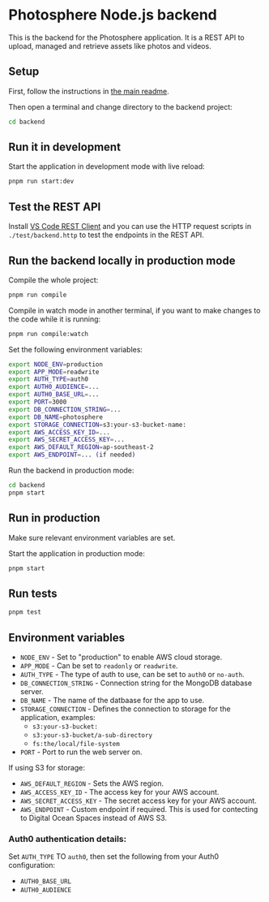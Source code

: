 # Photosphere Node.js backend

This is the backend for the Photosphere application. It is a REST API to upload, managed and retrieve assets like photos and videos.

## Setup

First, follow the instructions in [the main readme](../README.md).

Then open a terminal and change directory to the backend project:

```bash
cd backend
```

## Run it in development

Start the application in development mode with live reload:

```bash
pnpm run start:dev
```

## Test the REST API

Install [VS Code REST Client](https://marketplace.visualstudio.com/items?itemName=humao.rest-client) and you can use the HTTP request scripts in `./test/backend.http` to test the endpoints in the REST API.

## Run the backend locally in production mode

Compile the whole project:

```bash
pnpm run compile
```

Compile in watch mode in another terminal, if you want to make changes to the code while it is running:

```bash
pnpm run compile:watch
```

Set the following environment variables:

```bash
export NODE_ENV=production
export APP_MODE=readwrite
export AUTH_TYPE=auth0
export AUTH0_AUDIENCE=...
export AUTH0_BASE_URL=...
export PORT=3000
export DB_CONNECTION_STRING=...
export DB_NAME=photosphere
export STORAGE_CONNECTION=s3:your-s3-bucket-name:
export AWS_ACCESS_KEY_ID=...
export AWS_SECRET_ACCESS_KEY=...
export AWS_DEFAULT_REGION=ap-southeast-2
export AWS_ENDPOINT=... (if needed)
```

Run the backend in production mode:

```bash
cd backend
pnpm start
```

## Run in production

Make sure relevant environment variables are set.

Start the application in production mode:

```bash
pnpm start
```

## Run tests

```bash
pnpm test
```

## Environment variables

- `NODE_ENV` - Set to "production" to enable AWS cloud storage.
- `APP_MODE` - Can be set to `readonly` or `readwrite`.
- `AUTH_TYPE` - The type of auth to use, can be set to `auth0` or `no-auth`.
- `DB_CONNECTION_STRING` - Connection string for the MongoDB database server.
- `DB_NAME` - The name of the datbaase for the app to use.
- `STORAGE_CONNECTION` - Defines the connection to storage for the application, examples:
    - `s3:your-s3-bucket:`
    - `s3:your-s3-bucket/a-sub-directory`
    - `fs:the/local/file-system`
- `PORT` - Port to run the web server on.

If using S3 for storage:

- `AWS_DEFAULT_REGION` - Sets the AWS region.
- `AWS_ACCESS_KEY_ID` - The access key for your AWS account.
- `AWS_SECRET_ACCESS_KEY` - The secret access key for your AWS account.
- `AWS_ENDPOINT` - Custom endpoint if required. This is used for contecting to Digital Ocean Spaces instead of AWS S3.


### Auth0 authentication details:

Set `AUTH_TYPE` TO `auth0`, then set the following from your Auth0 configuration:
- `AUTH0_BASE_URL`
- `AUTH0_AUDIENCE`
